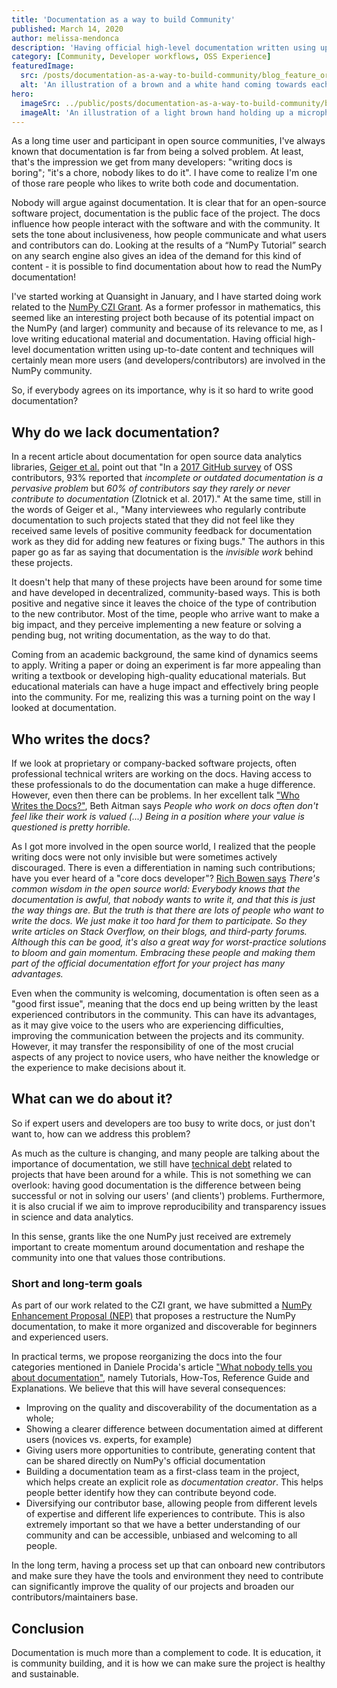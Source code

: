 ```yaml
---
title: 'Documentation as a way to build Community'
published: March 14, 2020
author: melissa-mendonca
description: 'Having official high-level documentation written using up-to-date content and techniques will certainly mean more users (and developers/contributors) are involved in the NumPy community. So, if everybody agrees on its importance, why is it so hard to write good documentation?'
category: [Community, Developer workflows, OSS Experience]
featuredImage:
  src: /posts/documentation-as-a-way-to-build-community/blog_feature_org.svg
  alt: 'An illustration of a brown and a white hand coming towards each other to pass a business card with the logo of Quansight Labs'
hero:
  imageSrc: ../public/posts/documentation-as-a-way-to-build-community/blog_hero_org.svg
  imageAlt: 'An illustration of a light brown hand holding up a microphone, with some graphical elements highlighting the top of the microphone.'
---
```


As a long time user and participant in open source communities, I've always known that documentation is far from being a solved problem. At least, that's the impression we get from many developers: "writing docs is boring"; "it's a chore, nobody likes to do it". I have come to realize I'm one of those rare people who likes to write both code and documentation. 

Nobody will argue against documentation. It is clear that for an open-source software project, documentation is the public face of the project. The docs influence how people interact with the software and with the community. It sets the tone about inclusiveness, how people communicate and what users and contributors can do. Looking at the results of a “NumPy Tutorial” search on any search engine also gives an idea of the demand for this kind of content - it is possible to find documentation about how to read the NumPy documentation!

I've started working at Quansight in January, and I have started doing work related to the [NumPy CZI Grant](https://labs.quansight.org/blog/2019/11/numpy-openblas-CZI-grant/). As a former professor in mathematics, this seemed like an interesting project both because of its potential impact on the NumPy (and larger) community and because of its relevance to me, as I love writing educational material and documentation. Having official high-level documentation written using up-to-date content and techniques will certainly mean more users (and developers/contributors) are involved in the NumPy community.

So, if everybody agrees on its importance, why is it so hard to write good documentation?

## Why do we lack documentation?

In a recent article about documentation for open source data analytics libraries, [Geiger et al.](https://doi.org/10.1007/s10606-018-9333-1) point out that "In a [2017 GitHub survey](https://opensourcesurvey.org/2017/) of OSS contributors, 93% reported that *incomplete or outdated documentation is a pervasive problem* but *60% of contributors say they rarely or never contribute to documentation* (Zlotnick et al. 2017)." At the same time, still in the words of Geiger et al., "Many interviewees who regularly contribute documentation to such projects stated that they did not feel like they received same levels of positive community feedback for documentation work as they did for adding new features or fixing bugs." The authors in this paper go as far as saying that documentation is the *invisible work* behind these projects. 

It doesn't help that many of these projects have been around for some time and have developed in decentralized, community-based ways. This is both positive and negative since it leaves the choice of the type of contribution to the new contributor. Most of the time, people who arrive want to make a big impact, and they perceive implementing a new feature or solving a pending bug, not writing documentation, as the way to do that.

Coming from an academic background, the same kind of dynamics seems to apply. Writing a paper or doing an experiment is far more appealing than writing a textbook or developing high-quality educational materials. But educational materials can have a huge impact and effectively bring people into the community. For me, realizing this was a turning point on the way I looked at documentation. 

## Who writes the docs?

If we look at proprietary or company-backed software projects, often professional technical writers are working on the docs. Having access to these professionals to do the documentation can make a huge difference. However, even then there can be problems. In her excellent talk ["Who Writes the Docs?"](https://www.youtube.com/watch?v=eOC6rsizIvM), Beth Aitman says *People who work on docs often don't feel like their work is valued (...) Being in a position where your value is questioned is pretty horrible.*

As I got more involved in the open source world, I realized that the people writing docs were not only invisible but were sometimes actively discouraged. There is even a differentiation in naming such contributions; have you ever heard of a "core docs developer"? [Rich Bowen says](https://opensource.com/business/15/5/write-better-docs) *There's common wisdom in the open source world: Everybody knows that the documentation is awful, that nobody wants to write it, and that this is just the way things are. But the truth is that there are lots of people who want to write the docs. We just make it too hard for them to participate. So they write articles on Stack Overflow, on their blogs, and third-party forums. Although this can be good, it's also a great way for worst-practice solutions to bloom and gain momentum. Embracing these people and making them part of the official documentation effort for your project has many advantages.*

Even when the community is welcoming, documentation is often seen as a "good first issue", meaning that the docs end up being written by the least experienced contributors in the community. This can have its advantages, as it may give voice to the users who are experiencing difficulties, improving the communication between the projects and its community. However, it may transfer the responsibility of one of the most crucial aspects of any project to novice users, who have neither the knowledge or the experience to make decisions about it.

## What can we do about it?

So if expert users and developers are too busy to write docs, or just don't want to, how can we address this problem? 

As much as the culture is changing, and many people are talking about the importance of documentation, we still have [technical debt](https://en.wikipedia.org/wiki/Technical_debt) related to projects that have been around for a while. This is not something we can overlook: having good documentation is the difference between being successful or not in solving our users' (and clients') problems. Furthermore, it is also crucial if we aim to improve reproducibility and transparency issues in science and data analytics.

In this sense, grants like the one NumPy just received are extremely important to create momentum around documentation and reshape the community into one that values those contributions. 

### Short and long-term goals

As part of our work related to the CZI grant, we have submitted a [NumPy Enhancement Proposal (NEP)](https://numpy.org/neps/nep-0044-restructuring-numpy-docs.html) that proposes a restructure the NumPy documentation, to make it more organized and discoverable for beginners and experienced users. 

In practical terms, we propose reorganizing the docs into the four categories mentioned in Daniele Procida's article ["What nobody tells you about documentation"](https://www.divio.com/blog/documentation), namely Tutorials, How-Tos, Reference Guide and Explanations. We believe that this will have several consequences:

- Improving on the quality and discoverability of the documentation as a whole;
- Showing a clearer difference between documentation aimed at different users (novices vs. experts, for example)
- Giving users more opportunities to contribute, generating content that can be shared directly on NumPy's official documentation
- Building a documentation team as a first-class team in the project, which helps create an explicit role as *documentation creator*. This helps people better identify how they can contribute beyond code.
- Diversifying our contributor base, allowing people from different levels of expertise and different life experiences to contribute. This is also extremely important so that we have a better understanding of our community and can be accessible, unbiased and welcoming to all people.

In the long term, having a process set up that can onboard new contributors and make sure they have the tools and environment they need to contribute can significantly improve the quality of our projects and broaden our contributors/maintainers base.

## Conclusion

Documentation is much more than a complement to code. It is education, it is community building, and it is how we can make sure the project is healthy and sustainable.

